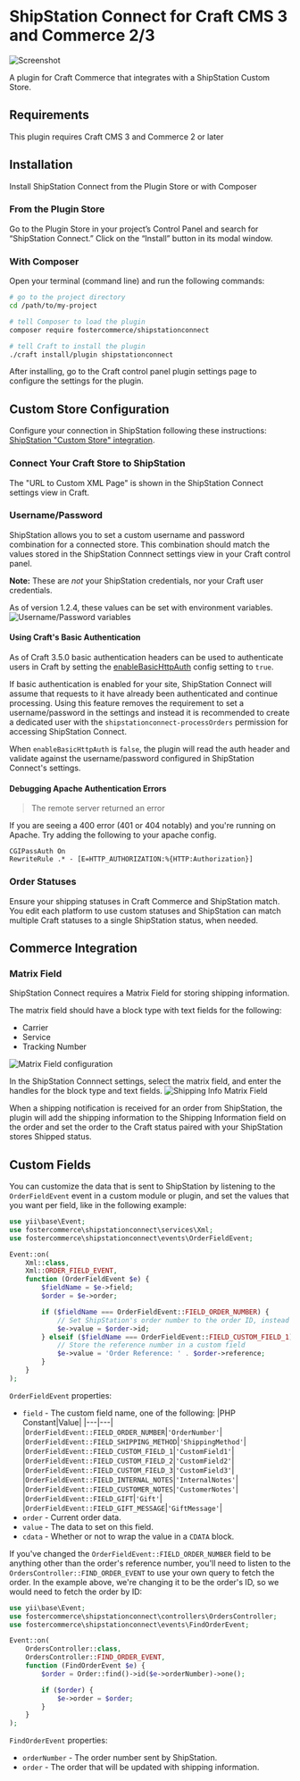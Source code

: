 # ShipStation Connect for Craft CMS 3 and Commerce 2/3

![Screenshot](resources/img/new-plugin-header.png)

A plugin for Craft Commerce that integrates with a ShipStation Custom Store.

## Requirements

This plugin requires Craft CMS 3 and Commerce 2 or later

## Installation

Install ShipStation Connect from the Plugin Store or with Composer

### From the Plugin Store

Go to the Plugin Store in your project’s Control Panel and search for
“ShipStation Connect.” Click on the “Install” button in its modal window.

### With Composer

Open your terminal (command line) and run the following commands:

```bash
# go to the project directory
cd /path/to/my-project

# tell Composer to load the plugin
composer require fostercommerce/shipstationconnect

# tell Craft to install the plugin
./craft install/plugin shipstationconnect
```

After installing, go to the Craft control panel plugin settings page to
configure the settings for the plugin.

## Custom Store Configuration

Configure your connection in ShipStation following these instructions:
[ShipStation "Custom Store" integration](https://help.shipstation.com/hc/en-us/articles/360025856192-Custom-Store-Development-Guide#UUID-685007d9-4cda-06f2-d2f6-011ab46805af_UUID-001f552d-4260-aeb0-8a23-0f6ff166e045).

### Connect Your Craft Store to ShipStation

The "URL to Custom XML Page" is shown in the ShipStation Connect settings view
in Craft.

### Username/Password

ShipStation allows you to set a custom username and password combination for a
connected store. This combination should match the values stored in the 
ShipStation Connnect settings view in your Craft control panel.

**Note:** These are *not* your ShipStation credentials, nor your Craft user
credentials.

As of version 1.2.4, these values can be set with environment variables.
![Username/Password variables](screenshots/username-password-env-values.png)

#### Using Craft's Basic Authentication

As of Craft 3.5.0 basic authentication headers can be used to authenticate users
in Craft by setting the
[enableBasicHttpAuth](https://github.com/craftcms/cms/commit/0bb12973635f8cd3cfa11e97b94306dc643c054b)
config setting to `true`.

If basic authentication is enabled for your site,
ShipStation Connect will assume that requests to it have already been
authenticated and continue processing. Using this feature removes the
requirement to set a username/password in the settings and instead it is
recommended to create a dedicated user with the
`shipstationconnect-processOrders` permission for accessing ShipStation Connect.

When `enableBasicHttpAuth` is `false`, the plugin will read the auth header and
validate against the username/password configured in ShipStation Connect's
settings.

#### Debugging Apache Authentication Errors

> The remote server returned an error

If you are seeing a 400 error (401 or 404 notably) and you're running on Apache.
Try adding the following to your apache config.

```
CGIPassAuth On
RewriteRule .* - [E=HTTP_AUTHORIZATION:%{HTTP:Authorization}]
```

### Order Statuses

Ensure your shipping statuses in Craft Commerce and ShipStation match. You edit
each platform to use custom statuses and ShipStation can match multiple Craft
statuses to a single ShipStation status, when needed.

## Commerce Integration

### Matrix Field

ShipStation Connect requires a Matrix Field for storing shipping information.

The matrix field should have a block type with text fields for the following:

- Carrier
- Service
- Tracking Number

![Matrix Field configuration](screenshots/matrix_field.png)

In the ShipStation Connnect settings, select the matrix field, and enter the
handles for the block type and text fields.
![Shipping Info Matrix Field](screenshots/shipping-info-matrix-field.png)

When a shipping notification is received for an order from ShipStation, the
plugin will add the shipping information to the Shipping Information field on
the order and set the order to the Craft status paired with your ShipStation
stores Shipped status.

## Custom Fields

You can customize the data that is sent to ShipStation by listening to the `OrderFieldEvent` event in a custom module or plugin, and set the values that you want per field, like in the following example:

```php
use yii\base\Event;
use fostercommerce\shipstationconnect\services\Xml;
use fostercommerce\shipstationconnect\events\OrderFieldEvent;

Event::on(
    Xml::class,
    Xml::ORDER_FIELD_EVENT,
    function (OrderFieldEvent $e) {
        $fieldName = $e->field;
        $order = $e->order;

        if ($fieldName === OrderFieldEvent::FIELD_ORDER_NUMBER) {
            // Set ShipStation's order number to the order ID, instead of the default reference number
            $e->value = $order->id;
        } elseif ($fieldName === OrderFieldEvent::FIELD_CUSTOM_FIELD_1) {
            // Store the reference number in a custom field
            $e->value = 'Order Reference: ' . $order->reference;
        }
    }
);
```

`OrderFieldEvent` properties:

- `field` - The custom field name, one of the following:
  |PHP Constant|Value|
  |---|---|
  |`OrderFieldEvent::FIELD_ORDER_NUMBER`|`'OrderNumber'`|
  |`OrderFieldEvent::FIELD_SHIPPING_METHOD`|`'ShippingMethod'`|
  |`OrderFieldEvent::FIELD_CUSTOM_FIELD_1`|`'CustomField1'`|
  |`OrderFieldEvent::FIELD_CUSTOM_FIELD_2`|`'CustomField2'`|
  |`OrderFieldEvent::FIELD_CUSTOM_FIELD_3`|`'CustomField3'`|
  |`OrderFieldEvent::FIELD_INTERNAL_NOTES`|`'InternalNotes'`|
  |`OrderFieldEvent::FIELD_CUSTOMER_NOTES`|`'CustomerNotes'`|
  |`OrderFieldEvent::FIELD_GIFT`|`'Gift'`|
  |`OrderFieldEvent::FIELD_GIFT_MESSAGE`|`'GiftMessage'`|
- `order` - Current order data.
- `value` - The data to set on this field.
- `cdata` - Whether or not to wrap the value in a `CDATA` block.

If you've changed the `OrderFieldEvent::FIELD_ORDER_NUMBER` field to be anything
other than the order's reference number, you'll need to listen to the
`OrdersController::FIND_ORDER_EVENT` to use your own query to fetch the order.
In the example above, we're changing it to be the order's ID, so we would need
to fetch the order by ID:

```php
use yii\base\Event;
use fostercommerce\shipstationconnect\controllers\OrdersController;
use fostercommerce\shipstationconnect\events\FindOrderEvent;

Event::on(
    OrdersController::class,
    OrdersController::FIND_ORDER_EVENT,
    function (FindOrderEvent $e) {
        $order = Order::find()->id($e->orderNumber)->one();

        if ($order) {
            $e->order = $order;
        }
    }
);
```

`FindOrderEvent` properties:

- `orderNumber` - The order number sent by ShipStation.
- `order` - The order that will be updated with shipping information.

